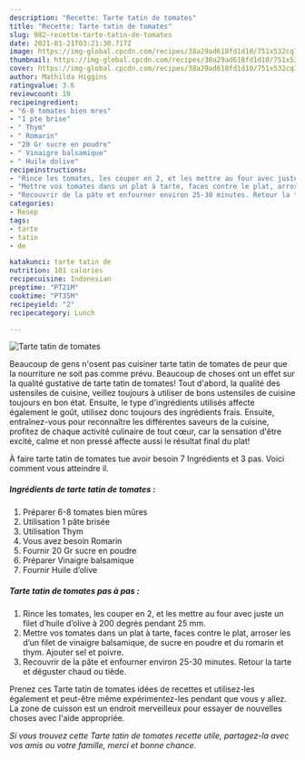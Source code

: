 ```yaml
---
description: "Recette: Tarte tatin de tomates"
title: "Recette: Tarte tatin de tomates"
slug: 982-recette-tarte-tatin-de-tomates
date: 2021-01-21T03:21:30.717Z
image: https://img-global.cpcdn.com/recipes/38a29ad618fd1d10/751x532cq70/tarte-tatin-de-tomates-photo-principale-de-la-recette.jpg
thumbnail: https://img-global.cpcdn.com/recipes/38a29ad618fd1d10/751x532cq70/tarte-tatin-de-tomates-photo-principale-de-la-recette.jpg
cover: https://img-global.cpcdn.com/recipes/38a29ad618fd1d10/751x532cq70/tarte-tatin-de-tomates-photo-principale-de-la-recette.jpg
author: Mathilda Higgins
ratingvalue: 3.6
reviewcount: 10
recipeingredient:
- "6-8 tomates bien mres"
- "1 pte brise"
- " Thym"
- " Romarin"
- "20 Gr sucre en poudre"
- " Vinaigre balsamique"
- " Huile dolive"
recipeinstructions:
- "Rince les tomates, les couper en 2, et les mettre au four avec juste un filet d’huile d’olive à 200 degrés pendant 25 mm."
- "Mettre vos tomates dans un plat à tarte, faces contre le plat, arroser les d’un filet de vinaigre balsamique, de sucre en poudre et du romarin et thym. Ajouter sel et poivre."
- "Recouvrir de la pâte et enfourner environ 25-30 minutes. Retour la tarte et déguster chaud ou tiède."
categories:
- Resep
tags:
- tarte
- tatin
- de

katakunci: tarte tatin de 
nutrition: 101 calories
recipecuisine: Indonesian
preptime: "PT21M"
cooktime: "PT35M"
recipeyield: "2"
recipecategory: Lunch

---
```



![Tarte tatin de tomates](https://img-global.cpcdn.com/recipes/38a29ad618fd1d10/751x532cq70/tarte-tatin-de-tomates-photo-principale-de-la-recette.jpg)

Beaucoup de gens n'osent pas cuisiner tarte tatin de tomates de peur que la nourriture ne soit pas comme prévu. Beaucoup de choses ont un effet sur la qualité gustative de tarte tatin de tomates! Tout d'abord, la qualité des ustensiles de cuisine, veillez toujours à utiliser de bons ustensiles de cuisine toujours en bon état. Ensuite, le type d'ingrédients utilisés affecte également le goût, utilisez donc toujours des ingrédients frais. Ensuite, entraînez-vous pour reconnaître les différentes saveurs de la cuisine, profitez de chaque activité culinaire de tout cœur, car la sensation d'être excité, calme et non pressé affecte aussi le résultat final du plat!

<!--inarticleads1-->

À faire tarte tatin de tomates tue avoir besoin 7 Ingrédients et 3 pas. Voici comment vous atteindre il.

##### Ingrédients de tarte tatin de tomates :

1. Préparer 6-8 tomates bien mûres
1. Utilisation 1 pâte brisée
1. Utilisation  Thym
1. Vous avez besoin  Romarin
1. Fournir 20 Gr sucre en poudre
1. Préparer  Vinaigre balsamique
1. Fournir  Huile d’olive




<!--inarticleads2-->

##### Tarte tatin de tomates pas à pas :

1. Rince les tomates, les couper en 2, et les mettre au four avec juste un filet d’huile d’olive à 200 degrés pendant 25 mm.
1. Mettre vos tomates dans un plat à tarte, faces contre le plat, arroser les d’un filet de vinaigre balsamique, de sucre en poudre et du romarin et thym. Ajouter sel et poivre.
1. Recouvrir de la pâte et enfourner environ 25-30 minutes. Retour la tarte et déguster chaud ou tiède.




<!--inarticleads1-->

<p>
Prenez ces Tarte tatin de tomates idées de recettes et utilisez-les également et peut-être même expérimentez-les pendant que vous y allez. La zone de cuisson est un endroit merveilleux pour essayer de nouvelles choses avec l'aide appropriée.
</p>

<p>
<i>Si vous trouvez cette Tarte tatin de tomates recette utile, partagez-la avec vos amis ou votre famille, merci et bonne chance.</i>
</p>
